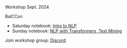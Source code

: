 Workshop Sept. 2024

BalCCon

- Saturday notebook: [Intro to NLP](https://tinyurl.com/workshop-balccon-saturday)
- Sunday notebook: [NLP with Transformers, Text Mining](https://tinyurl.com/workshop-balccon-day2)

Join workshop group: [Discord](https://matrix.to/#/#PTS2024-NLP-Workshop:matrix.org)
